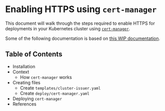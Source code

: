 # Enabling HTTPS using `cert-manager`

This document will walk through the steps required to enable HTTPS for deployments in your Kubernetes cluster using [`cert-manager`](https://docs.cert-manager.io/en/latest/).

Some of the following documentation is based on [this WIP documentation](https://discourse.jupyter.org/t/wip-documentation-about-cert-manager/2068).

## Table of Contents

- Installation
- Context
  - How `cert-manager` works
- Creating files
  - Create `templates/cluster-issuer.yaml`
  - Create `deploy/cert-manager.yaml`
- Deploying `cert-manager`
- References
